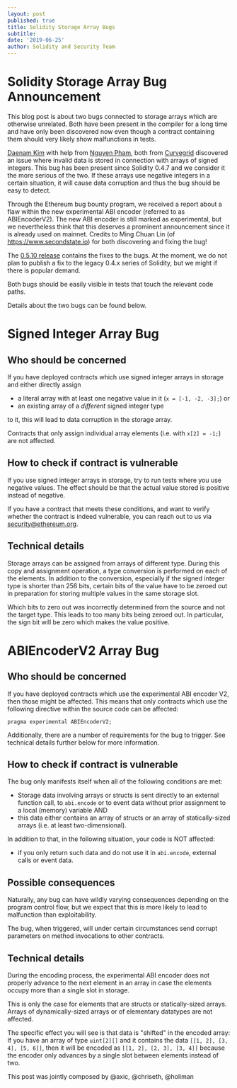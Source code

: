 ```yaml
---
layout: post
published: true
title: Solidity Storage Array Bugs
subtitle:
date: '2019-06-25'
author: Solidity and Security Team
---
```


# Solidity Storage Array Bug Announcement

This blog post is about two bugs connected to storage arrays which are otherwise unrelated. Both have been present in the compiler for a long time and have only been discovered now even though a contract containing them should very likely show malfunctions in tests.

[Daenam Kim](https://www.linkedin.com/in/daenamkim/) with help from [Nguyen Pham](https://www.linkedin.com/in/nguyen-pham-635748161/), both from [Curvegrid](https://www.curvegrid.com/) discovered an issue where invalid data is stored in connection with arrays of signed integers.
This bug has been present since Solidity 0.4.7 and we consider it the more serious of the two. If these arrays use negative integers in a certain situation, it will cause data corruption and thus the bug should be easy to detect.

Through the Ethereum bug bounty program, we received a report about a flaw within the new experimental ABI encoder (referred to as ABIEncoderV2). The new ABI encoder is still marked as experimental, but we nevertheless think that this deserves a prominent announcement since it is already used on mainnet.
Credits to Ming Chuan Lin (of https://www.secondstate.io) for both discovering and fixing the bug!

The [0.5.10 release](https://github.com/ethereum/solidity/releases/tag/v0.5.10) contains the fixes to the bugs.
At the moment, we do not plan to publish a fix to the legacy 0.4.x series of Solidity, but we might if there is popular demand.

Both bugs should be easily visible in tests that touch the relevant code paths.

Details about the two bugs can be found below.

# Signed Integer Array Bug

## Who should be concerned

If you have deployed contracts which use signed integer arrays in storage and either directly assign

 - a literal array with at least one negative value in it (``x = [-1, -2, -3];``) or
 - an existing array of a _different_ signed integer type

to it, this will lead to data corruption in the storage array.

Contracts that only assign individual array elements (i.e. with ``x[2] = -1;``) are not affected.

## How to check if contract is vulnerable

If you use signed integer arrays in storage, try to run tests where you use negative values. The effect should be that the actual value stored is positive instead of negative.

If you have a contract that meets these conditions, and want to verify whether the contract is indeed vulnerable, you can reach out to us via security@ethereum.org.

## Technical details

Storage arrays can be assigned from arrays of different type. During this copy and assignment operation, a type conversion is performed on each of the elements. In addition to the conversion, especially if the signed integer type is shorter than 256 bits, certain bits of the value have to be zeroed out in preparation for storing multiple values in the same storage slot.

Which bits to zero out was incorrectly determined from the source and not the target type. This leads to too many bits being zeroed out. In particular, the sign bit will be zero which makes the value positive.

# ABIEncoderV2 Array Bug

## Who should be concerned


If you have deployed contracts which use the experimental ABI encoder V2, then those might be affected. This means that only contracts which use the following directive within the source code can be affected:


    pragma experimental ABIEncoderV2;


Additionally, there are a number of requirements for the bug to trigger. See technical details further below for more information. 


## How to check if contract is vulnerable


The bug only manifests itself when all of the following conditions are met:
* Storage data involving arrays or structs is sent directly to an external function call, to ``abi.encode`` or to event data without prior assignment to a local (memory) variable AND
* this data either contains an array of structs or an array of statically-sized arrays (i.e. at least two-dimensional).

In addition to that, in the following situation, your code is NOT affected:
* if you only return such data and do not use it in ``abi.encode``, external calls or event data.

## Possible consequences


Naturally, any bug can have wildly varying consequences depending on the program control flow, but we expect that this is more likely to lead to malfunction than exploitability. 


The bug, when triggered, will under certain circumstances send corrupt parameters on method invocations to other contracts. 


## Technical details


During the encoding process, the experimental ABI encoder does not properly advance to the next element in an array in case the elements occupy more than a single slot in storage.

This is only the case for elements that are structs or statically-sized arrays. Arrays of dynamically-sized arrays or of elementary datatypes are not affected.

The specific effect you will see is that data is "shifted" in the encoded array: If you have an array of type ``uint[2][]`` and it contains the data
``[[1, 2], [3, 4], [5, 6]]``, then it will be encoded as ``[[1, 2], [2, 3], [3, 4]]`` because the encoder only advances by a single slot between elements instead of two.

This post was jointly composed by @axic, @chriseth, @holiman
